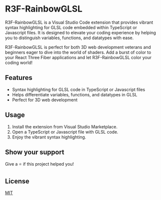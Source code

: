 # R3F-RainbowGLSL

R3F-RainbowGLSL is a Visual Studio Code extension that provides vibrant syntax highlighting for GLSL code embedded within TypeScript or Javascript files. It is designed to elevate your coding experience by helping you to distinguish variables, functions, and datatypes with ease.

R3F-RainbowGLSL is perfect for both 3D web development veterans and beginners eager to dive into the world of shaders. Add a burst of color to your React Three Fiber applications and let R3F-RainbowGLSL color your coding world!

## Features

- Syntax highlighting for GLSL code in TypeScript or Javascript files
- Helps differentiate variables, functions, and datatypes in GLSL
- Perfect for 3D web development

## Usage

1. Install the extension from Visual Studio Marketplace.
2. Open a TypeScript or Javascript file with GLSL code.
3. Enjoy the vibrant syntax highlighting.

## Show your support

Give a ⭐️ if this project helped you!

## License

[MIT](https://choosealicense.com/licenses/mit/)
